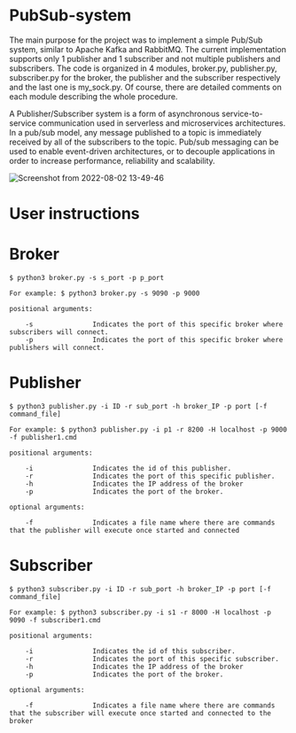 # PubSub-system

The main purpose for the project was to implement a simple Pub/Sub system, similar to Apache Kafka and RabbitMQ. The
current implementation supports only 1 publisher and 1 subscriber and not multiple
publishers and subscribers. The code is organized in 4 modules, broker.py,
publisher.py, subscriber.py for the broker, the publisher and the subscriber respectively and
the last one is my_sock.py. Of course, there are detailed comments on each module describing the whole procedure.

A Publisher/Subscriber system is a form of asynchronous service-to-service communication used in serverless and microservices architectures. In a pub/sub model, any message published to a topic is immediately received by all of the subscribers to the topic. Pub/sub messaging can be used to enable event-driven architectures, or to decouple applications in order to increase performance, reliability and scalability.


![Screenshot from 2022-08-02 13-49-46](https://user-images.githubusercontent.com/84461356/182357430-96f672b6-c7a8-435f-a4a4-277dae5b03ba.png)

# User instructions

# Broker

```
$ python3 broker.py -s s_port -p p_port

For example: $ python3 broker.py -s 9090 -p 9000
  
positional arguments:

    -s               Indicates the port of this specific broker where subscribers will connect.
    -p               Indicates the port of this specific broker where publishers will connect.
```

# Publisher
```
$ python3 publisher.py -i ID -r sub_port -h broker_IP -p port [-f command_file]

For example: $ python3 publisher.py -i p1 -r 8200 -H localhost -p 9000 -f publisher1.cmd

positional arguments:

    -i               Indicates the id of this publisher.
    -r               Indicates the port of this specific publisher.
    -h               Indicates the IP address of the broker
    -p               Indicates the port of the broker.

optional arguments:

    -f               Indicates a file name where there are commands that the publisher will execute once started and connected 
```

# Subscriber
```
$ python3 subscriber.py -i ID -r sub_port -h broker_IP -p port [-f command_file]

For example: $ python3 subscriber.py -i s1 -r 8000 -H localhost -p 9090 -f subscriber1.cmd

positional arguments:

    -i               Indicates the id of this subscriber.
    -r               Indicates the port of this specific subscriber.
    -h               Indicates the IP address of the broker
    -p               Indicates the port of the broker.

optional arguments:

    -f               Indicates a file name where there are commands that the subscriber will execute once started and connected to the broker
```
